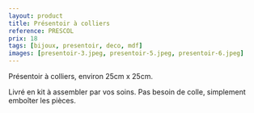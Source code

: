 ```yaml
---
layout: product
title: Présentoir à colliers
reference: PRESCOL
prix: 18
tags: [bijoux, presentoir, deco, mdf]
images: [presentoir-3.jpeg, presentoir-5.jpeg, presentoir-6.jpeg]
---
```

<p>Présentoir à colliers, environ 25cm x 25cm.</p>
<p>Livré en kit à assembler par vos soins. Pas besoin de colle, simplement emboîter les pièces.</p>